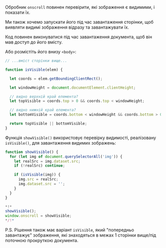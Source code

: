 Обробник `onscroll` повинен перевірити, які зображення є видимими, і показати їх.

Ми також хочемо запускати його під час завантаження сторінки, щоб виявляти видимі зображення відразу та завантажувати їх.

Код повинен виконуватися під час завантаження документа, щоб він мав доступ до його вмісту.

Або розмістіть його внизу `<body>`:

```js
// ...вміст сторінки вище...

function isVisible(elem) {

  let coords = elem.getBoundingClientRect();

  let windowHeight = document.documentElement.clientHeight;

  // видно верхній край елемента?
  let topVisible = coords.top > 0 && coords.top < windowHeight;

  // видно нижній край елемента?
  let bottomVisible = coords.bottom < windowHeight && coords.bottom > 0;

  return topVisible || bottomVisible;
}
```

Функція `showVisible()` використовує перевірку видимості, реалізовану `isVisible()`, для завантаження видимих зображень:

```js
function showVisible() {
  for (let img of document.querySelectorAll('img')) {
    let realSrc = img.dataset.src;
    if (!realSrc) continue;

    if (isVisible(img)) {
      img.src = realSrc;
      img.dataset.src = '';
    }
  }
}

*!*
showVisible();
window.onscroll = showVisible;
*/!*
```

P.S. Рішення також має варіант `isVisible`, який "попередньо завантажує" зображення, які знаходяться в межах 1 сторінки вище/під поточною прокруткою документа.